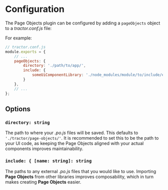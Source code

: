# Configuration

The Page Objects plugin can be configured by adding a `pageObjects` object to a *tractor.conf.js* file:

For example:

```javascript
// tractor.conf.js
module.exports = {
    // ...
    pageObjects: {
        directory: './path/to/app/',
        include: {
            someUiComponentLibrary: './node_modules/module/to/include/existing/page-objects/from/'
        }
    },
    // ...
};
```

## Options

### `directory: string`

The path to where your *.po.js* files will be saved. This defaults to `'./tractor/page-objects/'`. It is recommended to set this to be the path to your UI code, as keeping the Page Objects aligned with your actual components improves maintainability.

### `include: { [name: string]: string`

The paths to any external *.po.js* files that you would like to use. Importing **Page Objects** from other libraries improves composability, which in turn makes creating **Page Objects** easier.
